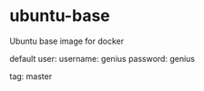 ubuntu-base
===========

Ubuntu base image for docker

default user:
username: genius
password: genius

tag: master

